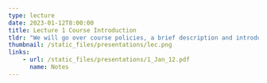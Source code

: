 ```yaml
---
type: lecture
date: 2023-01-12T8:00:00
title: Lecture 1 Course Introduction
tldr: "We will go over course policies, a brief description and introduction"
thumbnail: /static_files/presentations/lec.png
links: 
    - url: /static_files/presentations/1_Jan_12.pdf
      name: Notes
---
```

<!--
**Suggested Readings:**
- [Readings 1](http://example.com)
- [Readings 2](http://example.com)-->

